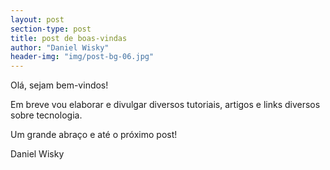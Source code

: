 ```yaml
---
layout: post
section-type: post
title: post de boas-vindas
author: "Daniel Wisky"
header-img: "img/post-bg-06.jpg"
---
```


Olá, sejam bem-vindos!

Em breve vou elaborar e divulgar diversos tutoriais, artigos e links diversos sobre tecnologia.

Um grande abraço e até o próximo post!

Daniel Wisky